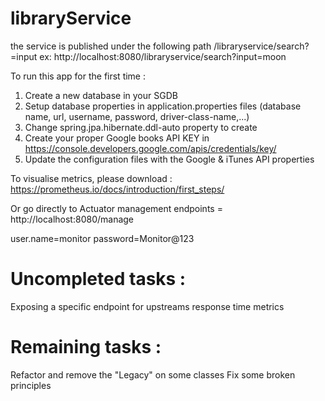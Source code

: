 # libraryService
the service is published under the following path /libraryservice/search?=input
ex: 
http://localhost:8080/libraryservice/search?input=moon

To run this app for the first time : 

1) Create a new database in your SGDB
2) Setup database properties in application.properties files (database name, url, username, password, driver-class-name,...)
3) Change spring.jpa.hibernate.ddl-auto property to create
4) Create your proper Google books API KEY in https://console.developers.google.com/apis/credentials/key/
5) Update the configuration files with the Google & iTunes API properties

To visualise metrics, please download :
https://prometheus.io/docs/introduction/first_steps/

Or go directly to Actuator management endpoints = http://localhost:8080/manage

user.name=monitor
password=Monitor@123


# Uncompleted tasks : 
Exposing a specific endpoint for upstreams response time metrics 
# Remaining tasks : 
Refactor and remove the "Legacy" on some classes
Fix some broken principles 
